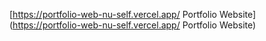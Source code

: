 [https://portfolio-web-nu-self.vercel.app/
Portfolio Website](https://portfolio-web-nu-self.vercel.app/
Portfolio Website)
